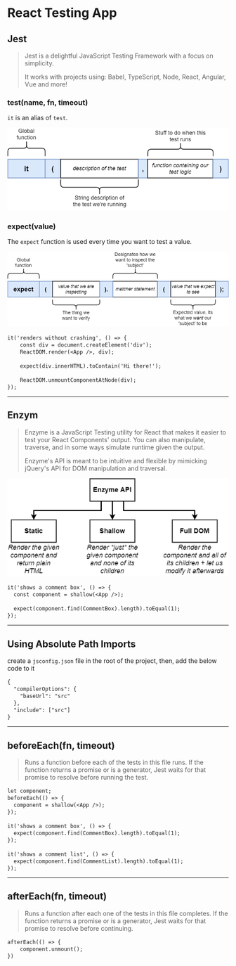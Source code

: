 # React Testing App

## Jest

> Jest is a delightful JavaScript Testing Framework with a focus on simplicity.
>
> It works with projects using: Babel, TypeScript, Node, React, Angular, Vue and more!

### test(name, fn, timeout)

`it` is an alias of `test`.

![it diagram](/src/assets/diagrams/it.png)

### expect(value)

The `expect` function is used every time you want to test a value.

![expect diagram](/src/assets/diagrams/expect.png)

```
it('renders without crashing', () => {
    const div = document.createElement('div');
    ReactDOM.render(<App />, div);

    expect(div.innerHTML).toContain('Hi there!');

    ReactDOM.unmountComponentAtNode(div);
});
```

---

## Enzym

> Enzyme is a JavaScript Testing utility for React that makes it easier to test your React Components' output. You can also manipulate, traverse, and in some ways simulate runtime given the output.
>
> Enzyme's API is meant to be intuitive and flexible by mimicking jQuery's API for DOM manipulation and traversal.

![enzyme diagram](/src/assets/diagrams/enzyme.png)

```
it('shows a comment box', () => {
  const component = shallow(<App />);

  expect(component.find(CommentBox).length).toEqual(1);
});
```

---

## Using Absolute Path Imports

create a `jsconfig.json` file in the root of the project, then, add the below code to it

    {
      "compilerOptions": {
        "baseUrl": "src"
      },
      "include": ["src"]
    }

---

## beforeEach(fn, timeout)

> Runs a function before each of the tests in this file runs. If the function returns a promise or is a generator, Jest waits for that promise to resolve before running the test.

    let component;
    beforeEach(() => {
      component = shallow(<App />);
    });

    it('shows a comment box', () => {
      expect(component.find(CommentBox).length).toEqual(1);
    });

    it('shows a comment list', () => {
      expect(component.find(CommentList).length).toEqual(1);
    });

---

## afterEach(fn, timeout)

> Runs a function after each one of the tests in this file completes. If the function returns a promise or is a generator, Jest waits for that promise to resolve before continuing.

    afterEach(() => {
        component.unmount();
    })
